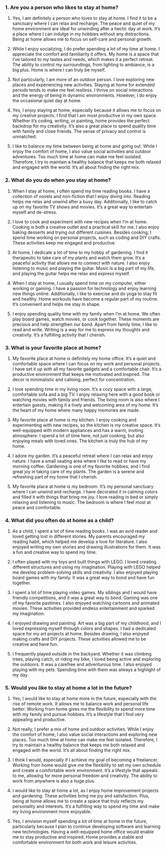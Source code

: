 ### 1. Are you a person who likes to stay at home?

1. Yes, I am definitely a person who loves to stay at home. I find it to be a sanctuary where I can relax and recharge. The peace and quiet of my home environment are ideal for unwinding after a hectic day at work. It’s a place where I can indulge in my hobbies without any distractions. Being at home allows me to focus on self-care and personal growth.

2. While I enjoy socializing, I do prefer spending a lot of my time at home. I appreciate the comfort and familiarity it offers. My home is a space that I’ve tailored to my tastes and needs, which makes it a perfect retreat. The ability to control my surroundings, from lighting to ambiance, is a big plus. Home is where I can truly be myself.

3. Not particularly, I am more of an outdoor person. I love exploring new places and experiencing new activities. Staying at home for extended periods tends to make me feel restless. I thrive on social interactions and the energy of being in dynamic environments. However, I do enjoy the occasional quiet day at home.

4. Yes, I enjoy staying at home, especially because it allows me to focus on my creative projects. I find that I am most productive in my own space. Whether it’s coding, writing, or painting, home provides the perfect backdrop for my creativity. It’s also a great place to spend quality time with family and close friends. The sense of privacy and control is unmatched.

5. I like to balance my time between being at home and going out. While I enjoy the comfort of home, I also value social activities and outdoor adventures. Too much time at home can make me feel isolated. Therefore, I try to maintain a healthy balance that keeps me both relaxed and engaged with the world. It’s all about finding the right mix.

### 2. What do you do when you stay at home?

1. When I stay at home, I often spend my time reading books. I have a collection of novels and non-fiction that I enjoy diving into. Reading helps me relax and unwind after a busy day. Additionally, I like to catch up on my favorite TV shows and movies. It’s a great way to entertain myself and de-stress.

2. I love to cook and experiment with new recipes when I’m at home. Cooking is both a creative outlet and a practical skill for me. I also enjoy baking desserts and trying out different cuisines. Besides cooking, I spend time working on personal projects, such as coding and DIY crafts. These activities keep me engaged and productive.

3. At home, I dedicate a lot of time to my hobby of gardening. I find it therapeutic to take care of my plants and watch them grow. It’s a peaceful activity that allows me to connect with nature. I also enjoy listening to music and playing the guitar. Music is a big part of my life, and playing the guitar helps me relax and express myself.

4. When I stay at home, I usually spend time on my computer, either working or gaming. I have a passion for technology and enjoy learning new things online. Additionally, I like to exercise and do yoga to stay fit and healthy. Home workouts have become a regular part of my routine. It’s convenient and helps me stay in shape.

5. I enjoy spending quality time with my family when I’m at home. We often play board games, watch movies, or cook together. These moments are precious and help strengthen our bond. Apart from family time, I like to read and write. Writing is a way for me to express my thoughts and creativity. It’s a fulfilling activity that I cherish.

### 3. What is your favorite place at home?

1. My favorite place at home is definitely my home office. It’s a quiet and comfortable space where I can focus on my work and personal projects. I have set it up with all my favorite gadgets and a comfortable chair. It’s a productive environment that keeps me motivated and inspired. The decor is minimalistic and calming, perfect for concentration.

2. I love spending time in my living room. It’s a cozy space with a large, comfortable sofa and a big TV. I enjoy relaxing here with a good book or watching movies with family and friends. The living room is also where I entertain guests, making it a lively and welcoming area of my home. It’s the heart of my home where many happy memories are made.

3. My favorite place at home is my kitchen. I enjoy cooking and experimenting with new recipes, so the kitchen is my creative space. It’s well-equipped with modern appliances and has a warm, inviting atmosphere. I spend a lot of time here, not just cooking, but also enjoying meals with loved ones. The kitchen is truly the hub of my home.

4. I adore my garden. It’s a peaceful retreat where I can relax and enjoy nature. I have a small seating area where I like to read or have my morning coffee. Gardening is one of my favorite hobbies, and I find great joy in taking care of my plants. The garden is a serene and refreshing part of my home that I cherish.

5. My favorite place at home is my bedroom. It’s my personal sanctuary where I can unwind and recharge. I have decorated it in calming colors and filled it with things that bring me joy. I love reading in bed or simply relaxing and listening to music. The bedroom is where I feel most at peace and comfortable.

### 4. What did you often do at home as a child?

1. As a child, I spent a lot of time reading books. I was an avid reader and loved getting lost in different stories. My parents encouraged my reading habit, which helped me develop a love for literature. I also enjoyed writing my own stories and drawing illustrations for them. It was a fun and creative way to spend my time.

2. I often played with my toys and built things with LEGO. I loved creating different structures and using my imagination. Playing with LEGO helped me develop problem-solving skills and creativity. I also enjoyed playing board games with my family. It was a great way to bond and have fun together.

3. I spent a lot of time playing video games. My siblings and I would have friendly competitions, and it was a great way to bond. Gaming was one of my favorite pastimes. I also enjoyed watching cartoons and animated movies. These activities provided endless entertainment and sparked my imagination.

4. I enjoyed drawing and painting. Art was a big part of my childhood, and I loved expressing myself through colors and shapes. I had a dedicated space for my art projects at home. Besides drawing, I also enjoyed making crafts and DIY projects. These activities allowed me to be creative and have fun.

5. I frequently played outside in the backyard. Whether it was climbing trees, playing catch, or riding my bike, I loved being active and exploring the outdoors. It was a carefree and adventurous time. I also enjoyed playing with my pets. Spending time with them was always a highlight of my day.

### 5. Would you like to stay at home a lot in the future?

1. Yes, I would like to stay at home more in the future, especially with the rise of remote work. It allows me to balance work and personal life better. Working from home gives me the flexibility to spend more time with my family and pursue hobbies. It’s a lifestyle that I find very appealing and productive.

2. Not really, I prefer a mix of home and outdoor activities. While I enjoy the comfort of home, I also value social interactions and exploring new places. Too much time at home can make me feel isolated. Therefore, I try to maintain a healthy balance that keeps me both relaxed and engaged with the world. It’s all about finding the right mix.

3. I think I would, especially if I achieve my goal of becoming a freelancer. Working from home would give me the flexibility to set my own schedule and create a comfortable work environment. It’s a lifestyle that appeals to me, allowing for more personal freedom and creativity. The ability to work from anywhere is also a huge plus.

4. I would like to stay at home a lot, as I enjoy home improvement projects and gardening. These activities bring me joy and satisfaction. Plus, being at home allows me to create a space that truly reflects my personality and interests. It’s a fulfilling way to spend my time and make my living environment more enjoyable.

5. Yes, I envision myself spending a lot of time at home in the future, particularly because I plan to continue developing software and learning new technologies. Having a well-equipped home office would enable me to stay productive and inspired. Home provides a stable and comfortable environment for both work and leisure activities.